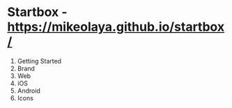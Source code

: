# Startbox - https://mikeolaya.github.io/startbox/
1. Getting Started
2. Brand
3. Web
4. iOS
5. Android
6. Icons